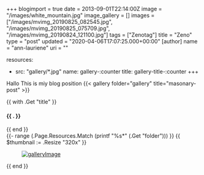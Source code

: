 +++
blogimport = true
date = 2013-09-01T22:14:00Z
image = "/images/white_mountain.jpg"
image_gallery = []
images = ["/images/mvimg_20190825_082545.jpg", "/images/mvimg_20190825_075709.jpg", "/images/mvimg_20190824_121100.jpg"]
tags = ["Zenotag"]
title = "Zeno"
type = "post"
updated = "2020-04-06T17:07:25.000+00:00"
[author]
name = "ann-lauriene"
uri = ""

resources:
- src: "gallery/*.jpg"
  name: gallery-:counter
  title: gallery-title-:counter
+++


Hallo This is miy blog position
{{< gallery folder="gallery" title="masonary-post" >}}


{{ with .Get "title" }}
  <h4>{{ . }}</h4>
{{ end }}
  <div class="gallery" itemscope itemtype="http://schema.org/ImageGallery">
  {{- range (.Page.Resources.Match (printf "%s*" (.Get "folder"))) }}
  {{ $thumbnail := .Resize "320x" }}
    <figure itemscope itemtype="http://schema.org/ImageObject" class="image gallery-item">
    <a href="{{ .Permalink }}" itemprop="contentUrl" data-size="{{ .Width }}x{{ .Height }}" >
      <img src="{{ $thumbnail.Permalink }}" itemprop="thumbnail" alt="galleryImage" class="galleryImage" />
    </a>
    <figcaption itemprop="caption description">
      <span itemprop="copyrightHolder"></span>
    </figcaption>
    </figure>
  {{ end }}
  </div>
